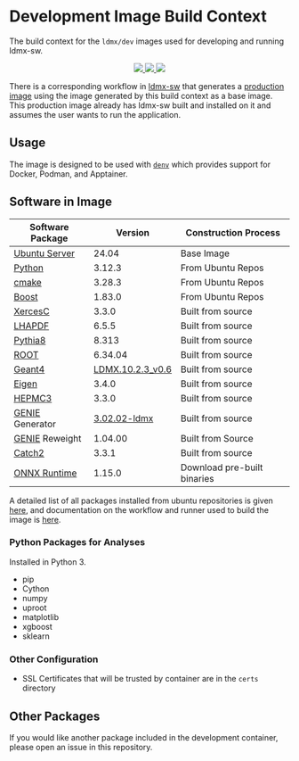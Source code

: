 # Development Image Build Context
The build context for the `ldmx/dev` images used for developing and running ldmx-sw.

<p align="center">
    <a href="http://perso.crans.org/besson/LICENSE.html" alt="GPLv3 license">
        <img src="https://img.shields.io/badge/License-GPLv3-blue.svg" />
    </a>
    <a href="https://github.com/LDMX-Software/dev-build-context/actions" alt="Actions">
        <img src="https://github.com/LDMX-Software/dev-build-context/workflows/CI/badge.svg" />
    </a>
    <a href="https://hub.docker.com/r/ldmx/dev" alt="DockerHub">
        <img src="https://img.shields.io/github/v/release/LDMX-Software/docker" />
    </a>
</p>

There is a corresponding workflow in [ldmx-sw](https://github.com/LDMX-Software/ldmx-sw) that generates a [production image](https://hub.docker.com/r/ldmx/pro) using the image generated by this build context as a base image.
This production image already has ldmx-sw built and installed on it and assumes the user wants to run the application.

## Usage
The image is designed to be used with [`denv`](https://tomeichlersmith.github.io/denv/)
which provides support for Docker, Podman, and Apptainer.

## Software in Image

Software Package | Version | Construction Process
---|---|---
[Ubuntu Server](https://ubuntu.com/) | 24.04 | Base Image
[Python](https://www.python.org/) | 3.12.3 | From Ubuntu Repos
[cmake](https://cmake.org/) | 3.28.3 | From Ubuntu Repos
[Boost](https://www.boost.org/doc/libs/1_74_0/) | 1.83.0 | From Ubuntu Repos
[XercesC](http://xerces.apache.org/xerces-c/) | 3.3.0 | Built from source
[LHAPDF](https://www.lhapdf.org/) | 6.5.5 | Built from source
[Pythia8](https://pythia.org/) | 8.313 | Built from source
[ROOT](https://root.cern.ch/) | 6.34.04 | Built from source
[Geant4](https://geant4.web.cern.ch/) | [LDMX.10.2.3\_v0.6](https://github.com/LDMX-Software/geant4/tree/LDMX.10.2.3_v0.6) | Built from source
[Eigen](https://eigen.tuxfamily.org/index.php?title=Main_Page) | 3.4.0 | Built from source
[HEPMC3](https://hepmc.web.cern.ch) | 3.3.0 | Built from source
[GENIE](http://www.genie-mc.org/) Generator | [3.02.02-ldmx](https://github.com/wesketchum/Generator/releases/tag/R-3_04_02-ldmx) | Built from source
[GENIE](http://www.genie-mc.org/) Reweight | 1.04.00 | Built from Source
[Catch2](https://github.com/catchorg/Catch2) | 3.3.1 | Built from source
[ONNX Runtime](https://github.com/microsoft/onnxruntime) | 1.15.0 | Download pre-built binaries

A detailed list of all packages installed from ubuntu repositories is given [here](docs/src/ubuntu-packages.md),
and documentation on the workflow and runner used to build the image is [here](docs/src/runner.md).

### Python Packages for Analyses
Installed in Python 3.
- pip 
- Cython
- numpy
- uproot
- matplotlib
- xgboost
- sklearn

### Other Configuration
- SSL Certificates that will be trusted by container are in the `certs` directory

## Other Packages
If you would like another package included in the development container, please open an issue in this repository.


